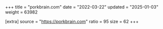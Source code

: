 +++
title = "porkbrain.com"
date = "2022-03-22"
updated = "2025-01-03"
weight = 63982

[extra]
source = "https://porkbrain.com"
ratio = 95
size = 62
+++
